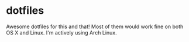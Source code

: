# dotfiles

Awesome dotfiles for this and that! Most of them would work fine on both OS X
and Linux. I'm actively using Arch Linux.

